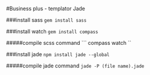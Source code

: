 #Business plus - templator Jade



###install sass
``` gem install sass ```

###install watch
``` gem install compass ```

#####compile scss command
``` compass watch ``



###install jade
``` npm install jade --global ```


#####compile jade command
``` jade -P (file name).jade ```
